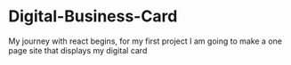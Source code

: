 # Digital-Business-Card
My journey with react begins, for my first project I am going to make a one page site that displays my digital card

